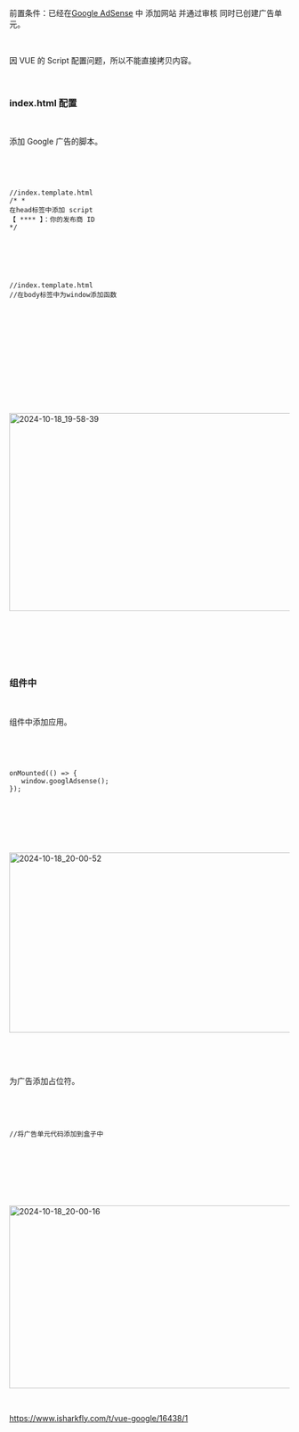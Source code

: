 <p>前置条件：已经在<a href="https://www.google.com/adsense/new/u/0/pub-4778994220547248/sites/list" rel="nofollow" title="Google AdSense">Google AdSense</a> 中 添加网站 并通过审核 同时已创建广告单元。</p> <br><p>因 VUE 的 Script 配置问题，所以不能直接拷贝内容。</p> <br><h3>index.html 配置</h3> <br><p>添加 Google 广告的脚本。</p> <br><p></p> <br><pre><code>//index.template.html<br>/* *<br>在head标签中添加 script<br>【 **** 】：你的发布商 ID<br>*/<br>    <script async src="https://pagead2.googlesyndication.com/pagead/js/adsbygoogle.js?client=ca-pub-4797644559430915"<br>            crossorigin="anonymous"></script><br></code></pre> <br><p></p> <br><pre><code>//index.template.html<br>//在body标签中为window添加函数<br><body><br> <br>  <div id="q-app"></div><br><br><script><br>    window['googlAdsense'] = function () {<br>        let chlid = document.getElementsByClassName('google-adsense-slot')<br>        for (let index = 0; index < chlid.length; index++) {<br>            (adsbygoogle = window.adsbygoogle || []).push({});<br>        }<br>    }<br></script><br></body><br></code></pre> <br><p></p> <br><p></p> <br><p class="img-center"><a href="https://cdn.isharkfly.com/com-isharkfly-www/discourse-uploads/original/2X/5/506dac540483d1d4d467176a55b8b00c97d91de4.png" rel="nofollow"><img alt="2024-10-18_19-58-39" height="355" src="https://img-blog.csdnimg.cn/img_convert/d3c5c96fa03ce2208b41e5f4be9940c7.png" width="690" /></a></p> <br><p></p> <br><p></p> <br><h3>组件中</h3> <br><p>组件中添加应用。</p> <br><p></p> <br><pre><code>onMounted(() => {<br>   window.googlAdsense();<br>});<br></code></pre> <br><p></p> <br><p></p> <br><p class="img-center"><a href="https://cdn.isharkfly.com/com-isharkfly-www/discourse-uploads/original/2X/f/feaf9ffa8a5eb5398b8148bf51a57d47ebe8d956.png" rel="nofollow"><img alt="2024-10-18_20-00-52" height="323" src="https://img-blog.csdnimg.cn/img_convert/8c04f58a189329a6b2576e672c373861.png" width="690" /></a></p> <br><p></p> <br><p>为广告添加占位符。</p> <br><p></p> <br><pre><code>//将广告单元代码添加到盒子中<br><template><br>            <div class="col google-adsense-slot"><br>              <ins<br>                  class="adsbygoogle"<br>                  style="display: block"<br>                  data-ad-client="ca-pub-4797644559430915"<br>                  data-ad-slot="4417932244"<br>                  data-ad-format="auto"<br>                  data-full-width-responsive="true"<br>              ></ins><br>            </div><br></template><br></code></pre> <br><p></p> <br><p></p> <br><p class="img-center"><a href="https://cdn.isharkfly.com/com-isharkfly-www/discourse-uploads/original/2X/b/b4ecfc54e90de4d71a813b490cc7a8ed85bf9a57.png" rel="nofollow"><img alt="2024-10-18_20-00-16" height="328" src="https://img-blog.csdnimg.cn/img_convert/a1fa7070eae635321c4ff1806609e8c2.png" width="690" /></a></p> <br><p><a href="https://www.isharkfly.com/t/vue-google/16438/1" rel="nofollow" title="https://www.isharkfly.com/t/vue-google/16438/1">https://www.isharkfly.com/t/vue-google/16438/1</a></p> <br><p></p>